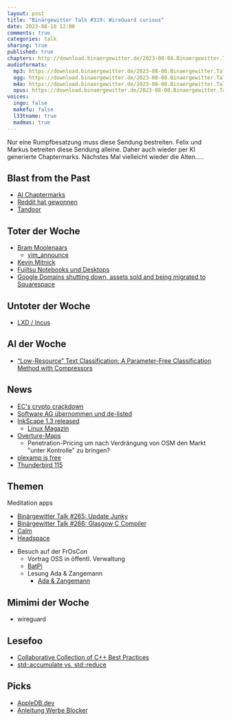 ```yaml
---
layout: post
title: "Binärgewitter Talk #319: WireGuard curious"
date: 2023-08-10 12:00
comments: true
categories: talk
sharing: true
published: true
chapters: http://download.binaergewitter.de/2023-08-08.Binaergewitter.Talk.319.chapters.txt
audioformats:
  mp3: https://download.binaergewitter.de/2023-08-08.Binaergewitter.Talk.319.mp3
  ogg: https://download.binaergewitter.de/2023-08-08.Binaergewitter.Talk.319.ogg
  m4a: https://download.binaergewitter.de/2023-08-08.Binaergewitter.Talk.319.m4a
  opus: https://download.binaergewitter.de/2023-08-08.Binaergewitter.Talk.319.opus
voices:
  ingo: false
  makefu: false
  l33tname: true
  madmas: true  
---
```

Nur eine Rumpfbesatzung muss diese Sendung bestreiten. Felix und Markus betreiten diese Sendung alleine. Daher auch wieder per KI generierte Chaptermarks. Nächstes Mal vielleicht wieder die Alten.....

## Blast from the Past
- [AI Chaptermarks]( https://blog.binaergewitter.de/2023/07/20/binaergewitter-talk-number-318-torvalds#isso-2300 )
- [Reddit hat gewonnen]( https://www.heise.de/news/Reddit-Abschied-von-John-Oliver-letzte-Bastionen-des-Protests-geben-auf-9236221.html )
- [Tandoor]( https://tandoor.dev/ )

## Toter der Woche
* [Bram Moolenaars]( https://www.heise.de/news/Zum-Tode-Bram-Moolenaars-Vim-Koryphaee-Weltenbummler-und-Spendensammler-9235897.html )
  - [vim_announce]( https://groups.google.com/g/vim_announce/c/tWahca9zkt4 )
* [Kevin Mitnick]( https://www.heise.de/news/Vom-Hacker-zum-Phantom-Zum-Tode-von-Kevin-Mitnick-9222335.html )
* [Fujitsu Notebooks und Desktops]( https://www.heise.de/news/Fujitsu-beendet-Verkauf-von-Notebooks-und-Desktop-PCs-in-Europa-9235061.html )
* [Google Domains shutting down, assets sold and being migrated to Squarespace]( https://9to5google.com/2023/06/15/google-domains-squarespace/ )

## Untoter der Woche
- [LXD / Incus](https://linuxcontainers.org/incus/)

## AI der Woche
- [“Low-Resource” Text Classification: A Parameter-Free Classification Method with Compressors]( https://aclanthology.org/2023.findings-acl.426/ )

## News
* [EC's crypto crackdown]( https://newsletter.mollywhite.net/p/issue-30-sturdy-finance-isnt-atlantis )
* [Software AG übernommen und de-listed]( https://www.heise.de/news/Software-AG-US-Investor-uebernimmt-aeltestes-deutsches-Softwarehaus-9224926.html ) 
* [InkScape 1.3 released]( https://9to5linux.com/inkscape-1-3-open-source-svg-editor-is-out-with-new-shape-builder-tool-many-changes )
  - [Linux Magazin](https://www.linux-magazin.de/news/inkscape-1-3-erschienen/)
* [Overture-Maps](https://www.heise.de/news/Open-Source-Karten-Overture-Maps-veroeffentlicht-ersten-Datensatz-9228125.html)
  - Penetration-Pricing um nach Verdrängung von OSM den Markt "unter Kontrolle" zu bringen?
* [plexamp is free]( https://techcrunch.com/2023/07/18/plexs-winamp-inspired-music-player-plexamp-is-now-free/ )
* [Thunderbird 115]( https://www.omgubuntu.co.uk/2023/07/thunderbird-115-released )

## Themen

Meditation apps
- [Binärgewitter Talk #265: Update Junky](https://blog.binaergewitter.de/2020/11/05/binaergewitter-talk-number-265-update-junky) 
- [Binärgewitter Talk #266: Glasgow C Compiler]( https://blog.binaergewitter.de/2020/12/15/binaergewitter-talk-number-266-glasgow-c-compiler )
- [Calm](https://www.calm.com/)
- [Headspace](https://www.headspace.com/)

* Besuch auf der FrOsCon
  - Vortrag OSS in öffentl. Verwaltung
  - [BatPi]( http://www.bat-pi.eu/ )
  - Lesung Ada & Zangemann
    * [Ada & Zangemann]( https://shop.digitalcourage.de/buch-ada-und-zangemann.html )


## Mimimi der Woche
- wireguard

## Lesefoo
- [Collaborative Collection of C++ Best Practices]( https://github.com/cpp-best-practices/cppbestpractices/tree/master )
- [std::accumulate vs. std::reduce]( https://blog.tartanllama.xyz/accumulate-vs-reduce/ )

## Picks
* [AppleDB.dev](https://appledb.dev/)
* [Anleitung Werbe Blocker]( https://www.kuketz-blog.de/fuer-anfaenger-bequeme-werbung-und-tracker-unter-ios-android-systemweit-verbannen/ )
